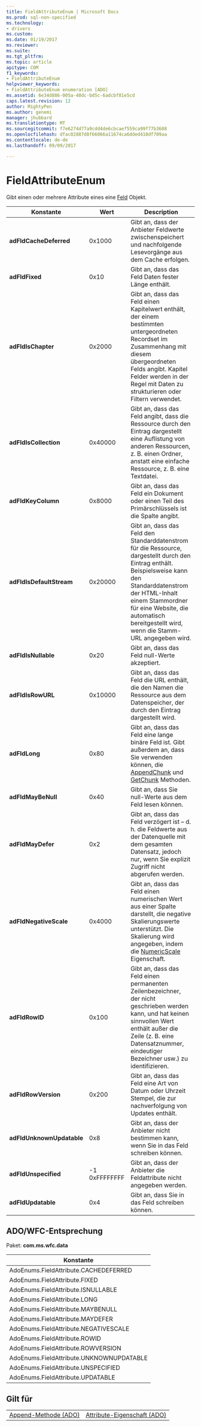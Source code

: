 ```yaml
---
title: FieldAttributeEnum | Microsoft Docs
ms.prod: sql-non-specified
ms.technology:
- drivers
ms.custom: 
ms.date: 01/19/2017
ms.reviewer: 
ms.suite: 
ms.tgt_pltfrm: 
ms.topic: article
apitype: COM
f1_keywords:
- FieldAttributeEnum
helpviewer_keywords:
- FieldAttributeEnum enumeration [ADO]
ms.assetid: 6e34d886-005a-40dc-bd5c-6adcbf81e5cd
caps.latest.revision: 12
author: MightyPen
ms.author: genemi
manager: jhubbard
ms.translationtype: MT
ms.sourcegitcommit: f7e6274d77a9cdd4de6cbcaef559ca99f77b3608
ms.openlocfilehash: dfac02887d8f66066a11674ca6dded410df709aa
ms.contentlocale: de-de
ms.lasthandoff: 09/09/2017

---
```

# <a name="fieldattributeenum"></a>FieldAttributeEnum
Gibt einen oder mehrere Attribute eines eine [Feld](../../../ado/reference/ado-api/field-object.md) Objekt.  
  
|Konstante|Wert|Description|  
|--------------|-----------|-----------------|  
|**adFldCacheDeferred**|0x1000|Gibt an, dass der Anbieter Feldwerte zwischenspeichert und nachfolgende Lesevorgänge aus dem Cache erfolgen.|  
|**adFldFixed**|0x10|Gibt an, dass das Feld Daten fester Länge enthält.|  
|**adFldIsChapter**|0x2000|Gibt an, dass das Feld einen Kapitelwert enthält, der einem bestimmten untergeordneten Recordset im Zusammenhang mit diesem übergeordneten Felds angibt. Kapitel Felder werden in der Regel mit Daten zu strukturieren oder Filtern verwendet.|  
|**adFldIsCollection**|0x40000|Gibt an, dass das Feld angibt, dass die Ressource durch den Eintrag dargestellt eine Auflistung von anderen Ressourcen, z. B. einen Ordner, anstatt eine einfache Ressource, z. B. eine Textdatei.|  
|**adFldKeyColumn**|0x8000|Gibt an, dass das Feld ein Dokument oder einen Teil des Primärschlüssels ist die Spalte angibt.|  
|**adFldIsDefaultStream**|0x20000|Gibt an, dass das Feld den Standarddatenstrom für die Ressource, dargestellt durch den Eintrag enthält. Beispielsweise kann den Standarddatenstrom der HTML-Inhalt einem Stammordner für eine Website, die automatisch bereitgestellt wird, wenn die Stamm-URL angegeben wird.|  
|**adFldIsNullable**|0x20|Gibt an, dass das Feld null-Werte akzeptiert.|  
|**adFldIsRowURL**|0x10000|Gibt an, dass das Feld die URL enthält, die den Namen die Ressource aus dem Datenspeicher, der durch den Eintrag dargestellt wird.|  
|**adFldLong**|0x80|Gibt an, dass das Feld eine lange binäre Feld ist. Gibt außerdem an, dass Sie verwenden können, die [AppendChunk](../../../ado/reference/ado-api/appendchunk-method-ado.md) und [GetChunk](../../../ado/reference/ado-api/getchunk-method-ado.md) Methoden.|  
|**adFldMayBeNull**|0x40|Gibt an, dass Sie null-Werte aus dem Feld lesen können.|  
|**adFldMayDefer**|0x2|Gibt an, dass das Feld verzögert ist – d. h. die Feldwerte aus der Datenquelle mit dem gesamten Datensatz, jedoch nur, wenn Sie explizit Zugriff nicht abgerufen werden.|  
|**adFldNegativeScale**|0x4000|Gibt an, dass das Feld einen numerischen Wert aus einer Spalte darstellt, die negative Skalierungswerte unterstützt. Die Skalierung wird angegeben, indem die [NumericScale](../../../ado/reference/ado-api/numericscale-property-ado.md) Eigenschaft.|  
|**adFldRowID**|0x100|Gibt an, dass das Feld einen permanenten Zeilenbezeichner, der nicht geschrieben werden kann, und hat keinen sinnvollen Wert enthält außer die Zeile (z. B. eine Datensatznummer, eindeutiger Bezeichner usw.) zu identifizieren.|  
|**adFldRowVersion**|0x200|Gibt an, dass das Feld eine Art von Datum oder Uhrzeit Stempel, die zur nachverfolgung von Updates enthält.|  
|**adFldUnknownUpdatable**|0x8|Gibt an, dass der Anbieter nicht bestimmen kann, wenn Sie in das Feld schreiben können.|  
|**adFldUnspecified**|-1 0xFFFFFFFF|Gibt an, dass der Anbieter die Feldattribute nicht angegeben werden.|  
|**adFldUpdatable**|0x4|Gibt an, dass Sie in das Feld schreiben können.|  
  
## <a name="adowfc-equivalent"></a>ADO/WFC-Entsprechung  
 Paket: **com.ms.wfc.data**  
  
|Konstante|  
|--------------|  
|AdoEnums.FieldAttribute.CACHEDEFERRED|  
|AdoEnums.FieldAttribute.FIXED|  
|AdoEnums.FieldAttribute.ISNULLABLE|  
|AdoEnums.FieldAttribute.LONG|  
|AdoEnums.FieldAttribute.MAYBENULL|  
|AdoEnums.FieldAttribute.MAYDEFER|  
|AdoEnums.FieldAttribute.NEGATIVESCALE|  
|AdoEnums.FieldAttribute.ROWID|  
|AdoEnums.FieldAttribute.ROWVERSION|  
|AdoEnums.FieldAttribute.UNKNOWNUPDATABLE|  
|AdoEnums.FieldAttribute.UNSPECIFIED|  
|AdoEnums.FieldAttribute.UPDATABLE|  
  
## <a name="applies-to"></a>Gilt für  
  
|||  
|-|-|  
|[Append-Methode (ADO)](../../../ado/reference/ado-api/append-method-ado.md)|[Attribute-Eigenschaft (ADO)](../../../ado/reference/ado-api/attributes-property-ado.md)|

